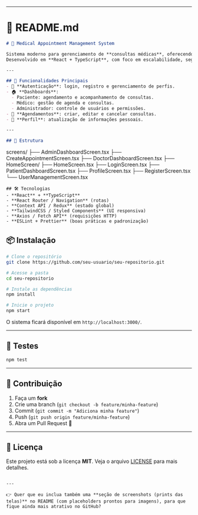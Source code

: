 
---

# 📄 README.md

```markdown
# 🏥 Medical Appointment Management System

Sistema moderno para gerenciamento de **consultas médicas**, oferecendo acesso personalizado para **pacientes**, **médicos** e **administradores**.  
Desenvolvido em **React + TypeScript**, com foco em escalabilidade, segurança e experiência do usuário.

---

## 🚀 Funcionalidades Principais
- 🔐 **Autenticação**: login, registro e gerenciamento de perfis.  
- 🏠 **Dashboards**:
  - Paciente: agendamento e acompanhamento de consultas.  
  - Médico: gestão de agenda e consultas.  
  - Administrador: controle de usuários e permissões.  
- 📅 **Agendamentos**: criar, editar e cancelar consultas.  
- 👤 **Perfil**: atualização de informações pessoais.  

---

## 📂 Estrutura
```

screens/
├── AdminDashboardScreen.tsx
├── CreateAppointmentScreen.tsx
├── DoctorDashboardScreen.tsx
├── HomeScreen/
├── HomeScreen.tsx
├── LoginScreen.tsx
├── PatientDashboardScreen.tsx
├── ProfileScreen.tsx
├── RegisterScreen.tsx
└── UserManagementScreen.tsx

````
## 🛠️ Tecnologias
- **React** + **TypeScript**  
- **React Router / Navigation** (rotas)  
- **Context API / Redux** (estado global)  
- **TailwindCSS / Styled Components** (UI responsiva)  
- **Axios / Fetch API** (requisições HTTP)  
- **ESLint + Prettier** (boas práticas e padronização)  
````


## 📦 Instalação
```bash
# Clone o repositório
git clone https://github.com/seu-usuario/seu-repositorio.git

# Acesse a pasta
cd seu-repositorio

# Instale as dependências
npm install

# Inicie o projeto
npm start
````

O sistema ficará disponível em `http://localhost:3000/`.

---

## 🧪 Testes

```bash
npm test
```

---

## 🤝 Contribuição

1. Faça um **fork**
2. Crie uma branch (`git checkout -b feature/minha-feature`)
3. Commit (`git commit -m "Adiciona minha feature"`)
4. Push (`git push origin feature/minha-feature`)
5. Abra um Pull Request 🎉

---

## 📜 Licença

Este projeto está sob a licença **MIT**. Veja o arquivo [LICENSE](LICENSE) para mais detalhes.


```

---

👉 Quer que eu inclua também uma **seção de screenshots (prints das telas)** no README (com placeholders prontos para imagens), para que fique ainda mais atrativo no GitHub?
```
